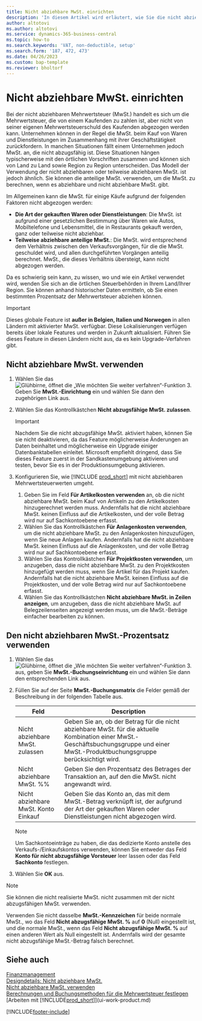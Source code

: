 ```yaml
---
title: Nicht abziehbare MwSt. einrichten
description: 'In diesem Artikel wird erläutert, wie Sie die nicht abziehbare MwSt. in Microsoft Dynamics 365 Business Central konfigurieren.'
author: altotovi
ms.author: altotovi
ms.service: dynamics-365-business-central
ms.topic: how-to
ms.search.keywords: 'VAT, non-deductible, setup'
ms.search.form: '187, 472, 473'
ms.date: 04/26/2023
ms.custom: bap-template
ms.reviewer: bholtorf
---
```


# <a name="set-up-nondeductible-vat"></a>Nicht abziehbare MwSt. einrichten

Bei der nicht abziehbaren Mehrwertsteuer (MwSt.) handelt es sich um die Mehrwertsteuer, die von einem Kaufenden zu zahlen ist, aber nicht von seiner eigenen Mehrwertsteuerschuld des Kaufenden abgezogen werden kann. Unternehmen können in der Regel die MwSt. beim Kauf von Waren und Dienstleistungen im Zusammenhang mit ihrer Geschäftstätigkeit zurückfordern. In manchen Situationen fällt einem Unternehmen jedoch MwSt. an, die nicht abzugsfähig ist. Diese Situationen hängen typischerweise mit den örtlichen Vorschriften zusammen und können sich von Land zu Land sowie Region zu Region unterscheiden. Das Modell der Verwendung der nicht abziehbaren oder teilweise abziehbaren MwSt. ist jedoch ähnlich. Sie können die anteilige MwSt. verwenden, um die MwSt. zu berechnen, wenn es abziehbare und nicht abziehbare MwSt. gibt.

Im Allgemeinen kann die MwSt. für einige Käufe aufgrund der folgenden Faktoren nicht abgezogen werden:

- **Die Art der gekauften Waren oder Dienstleistungen**: Die MwSt. ist aufgrund einer gesetzlichen Bestimmung über Waren wie Autos, Mobiltelefone und Lebensmittel, die in Restaurants gekauft werden, ganz oder teilweise nicht abziehbar.
- **Teilweise abziehbare anteilige MwSt.**: Die MwSt. wird entsprechend dem Verhältnis zwischen den Verkaufsvorgängen, für die die MwSt. geschuldet wird, und allen durchgeführten Vorgängen anteilig berechnet. MwSt., die dieses Verhältnis übersteigt, kann nicht abgezogen werden.

Da es schwierig sein kann, zu wissen, wo und wie ein Artikel verwendet wird, wenden Sie sich an die örtlichen Steuerbehörden in Ihrem Land/Ihrer Region. Sie können anhand historischer Daten ermitteln, ob Sie einen bestimmten Prozentsatz der Mehrwertsteuer abziehen können.

> [!IMPORTANT]
> Dieses globale Feature ist **außer in Belgien, Italien und Norwegen** in allen Ländern mit aktivierter MwSt. verfügbar. Diese Lokalisierungen verfügen bereits über lokale Features und werden in Zukunft aktualisiert. Führen Sie dieses Feature in diesen Ländern nicht aus, da es kein Upgrade-Verfahren gibt.

## <a name="use-nondeductible-vat"></a>Nicht abziehbare MwSt. verwenden

1. Wählen Sie das ![Glühbirne, öffnet die „Wie möchten Sie weiter verfahren“-Funktion 3.](media/ui-search/search_small.png "Wie möchten Sie weiter verfahren?") Geben Sie **MwSt.-Einrichtung** ein und wählen Sie dann den zugehörigen Link aus.
2. Wählen Sie das Kontrollkästchen **Nicht abzugsfähige MwSt. zulassen**.

    > [!IMPORTANT]
    > Nachdem Sie die nicht abzugsfähige MwSt. aktiviert haben, können Sie sie nicht deaktivieren, da das Feature möglicherweise Änderungen an Daten beinhaltet und möglicherweise ein Upgrade einiger Datenbanktabellen einleitet. Microsoft empfiehlt dringend, dass Sie dieses Feature zuerst in der Sandkastenumgebung aktivieren und testen, bevor Sie es in der Produktionsumgebung aktivieren.

3. Konfigurieren Sie, wie [!INCLUDE [prod_short](includes/prod_short.md)] mit nicht abziehbaren Mehrwertsteuerwerten umgeht.

    1. Geben Sie im Feld **Für Artikelkosten verwenden** an, ob die nicht abziehbare MwSt. beim Kauf von Artikeln zu den Artikelkosten hinzugerechnet werden muss. Andernfalls hat die nicht abziehbare MwSt. keinen Einfluss auf die Artikelkosten, und der volle Betrag wird nur auf Sachkontoebene erfasst.
    2. Wählen Sie das Kontrollkästchen **Für Anlagenkosten verwenden**, um die nicht abziehbare MwSt. zu den Anlagenkosten hinzuzufügen, wenn Sie neue Anlagen kaufen. Andernfalls hat die nicht abziehbare MwSt. keinen Einfluss auf die Anlagenkosten, und der volle Betrag wird nur auf Sachkontoebene erfasst.
    3. Wählen Sie das Kontrollkästchen **Für Projektkosten verwenden**, um anzugeben, dass die nicht abziehbare MwSt. zu den Projektkosten hinzugefügt werden muss, wenn Sie Artikel für das Projekt kaufen. Andernfalls hat die nicht abziehbare MwSt. keinen Einfluss auf die Projektkosten, und der volle Betrag wird nur auf Sachkontoebene erfasst.
    4. Wählen Sie das Kontrollkästchen **Nicht abziehbare MwSt. in Zeilen anzeigen**, um anzugeben, dass die nicht abziehbare MwSt. auf Belegzeilenseiten angezeigt werden muss, um die MwSt.-Beträge einfacher bearbeiten zu können.

## <a name="use-the-nondeductible-vat-percentage"></a>Den nicht abziehbaren MwSt.-Prozentsatz verwenden

1. Wählen Sie das ![Glühbirne, öffnet die „Wie möchten Sie weiter verfahren“-Funktion 3.](media/ui-search/search_small.png "Wie möchten Sie weiter verfahren?") aus, geben Sie **MwSt.-Buchungseinrichtung** ein und wählen Sie dann den entsprechenden Link aus.
2. Füllen Sie auf der Seite **MwSt.-Buchungsmatrix** die Felder gemäß der Beschreibung in der folgenden Tabelle aus.

    | Feld | Description |
    |-------|-------------|
    | Nicht abziehbare MwSt. zulassen | Geben Sie an, ob der Betrag für die nicht abziehbare MwSt. für die aktuelle Kombination einer MwSt.-Geschäftsbuchungsgruppe und einer MwSt.-Produktbuchungsgruppe berücksichtigt wird. |
    | Nicht abziehbare MwSt. %% | Geben Sie den Prozentsatz des Betrages der Transaktion an, auf den die MwSt. nicht angewandt wird. |
    | Nicht abziehbare MwSt. Konto Einkauf | Geben Sie das Konto an, das mit dem MwSt.-Betrag verknüpft ist, der aufgrund der Art der gekauften Waren oder Dienstleistungen nicht abgezogen wird. |

    > [!NOTE]
    > Um Sachkontoeinträge zu haben, die das dedizierte Konto anstelle des Verkaufs-/Einkaufskontos verwenden, können Sie entweder das Feld **Konto für nicht abzugsfähige Vorsteuer** leer lassen oder das Feld **Sachkonto** festlegen.

3. Wählen Sie **OK** aus.

> [!NOTE]
> Sie können die nicht realisierte MwSt. nicht zusammen mit der nicht abzugsfähigen MwSt. verwenden.
>
> Verwenden Sie nicht dasselbe **MwSt.-Kennzeichen** für beide normale MwSt., wo das Feld **Nicht abzugsfähige MwSt. %** auf **0** (Null) eingestellt ist, und die normale MwSt., wenn das Feld **Nicht abzugsfähige MwSt. %** auf einen anderen Wert als Null eingestellt ist. Andernfalls wird der gesamte nicht abzugsfähige MwSt.-Betrag falsch berechnet.

## <a name="see-also"></a>Siehe auch

[Finanzmanagement](finance.md)  
[Designdetails: Nicht abziehbare MwSt.](design-details-nondeductible-vat.md)  
[Nicht abziehbare MwSt. verwenden](finance-how-use-non-deductible-vat.md)  
[Berechnungen und Buchungsmethoden für die Mehrwertsteuer festlegen](finance-setup-vat.md)  
[Arbeiten mit [!INCLUDE[prod_short](includes/prod_short.md)]](ui-work-product.md)  

[!INCLUDE[footer-include](includes/footer-banner.md)]
